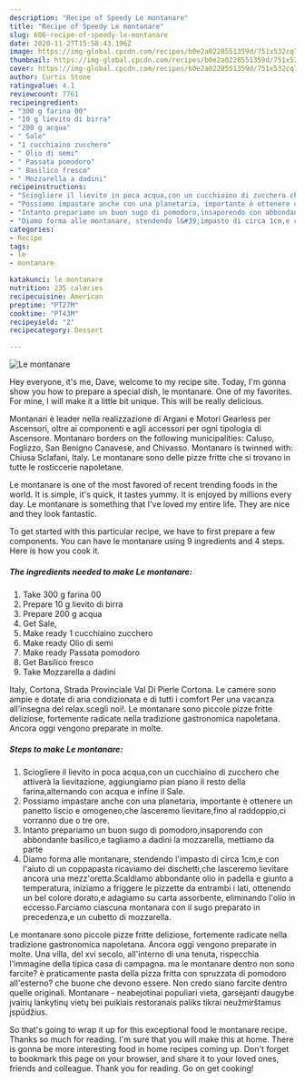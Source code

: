 ```yaml
---
description: "Recipe of Speedy Le montanare"
title: "Recipe of Speedy Le montanare"
slug: 606-recipe-of-speedy-le-montanare
date: 2020-11-27T15:58:43.196Z
image: https://img-global.cpcdn.com/recipes/b0e2a0228551359d/751x532cq70/le-montanare-recipe-main-photo.jpg
thumbnail: https://img-global.cpcdn.com/recipes/b0e2a0228551359d/751x532cq70/le-montanare-recipe-main-photo.jpg
cover: https://img-global.cpcdn.com/recipes/b0e2a0228551359d/751x532cq70/le-montanare-recipe-main-photo.jpg
author: Curtis Stone
ratingvalue: 4.1
reviewcount: 7761
recipeingredient:
- "300 g farina 00"
- "10 g lievito di birra"
- "200 g acqua"
- " Sale"
- "1 cucchiaino zucchero"
- " Olio di semi"
- " Passata pomodoro"
- " Basilico fresco"
- " Mozzarella a dadini"
recipeinstructions:
- "Sciogliere il lievito in poca acqua,con un cucchiaino di zucchero che attiverà la lievitazione, aggiungiamo pian piano il resto della farina,alternando con acqua e infine il Sale."
- "Possiamo impastare anche con una planetaria, importante è ottenere un panetto liscio e omogeneo,che lasceremo lievitare,fino al raddoppio,ci vorranno due o tre ore."
- "Intanto prepariamo un buon sugo di pomodoro,insaporendo con abbondante basilico,e tagliamo a dadini la mozzarella, mettiamo da parte"
- "Diamo forma alle montanare, stendendo l&#39;impasto di circa 1cm,e con l&#39;aiuto di un coppapasta ricaviamo dei dischetti,che lasceremo lievitare ancora una mezz&#39;oretta.Scaldiamo abbondante olio in padella e giunto a temperatura, iniziamo a friggere le pizzette da entrambi i lati, ottenendo un bel colore dorato,e adagiamo su carta assorbente, eliminando l&#39;olio in eccesso.Farciamo ciascuna montanara con il sugo preparato in precedenza,e un cubetto di mozzarella."
categories:
- Recipe
tags:
- le
- montanare

katakunci: le montanare 
nutrition: 235 calories
recipecuisine: American
preptime: "PT27M"
cooktime: "PT43M"
recipeyield: "2"
recipecategory: Dessert

---
```



![Le montanare](https://img-global.cpcdn.com/recipes/b0e2a0228551359d/751x532cq70/le-montanare-recipe-main-photo.jpg)

Hey everyone, it's me, Dave, welcome to my recipe site. Today, I'm gonna show you how to prepare a special dish, le montanare. One of my favorites. For mine, I will make it a little bit unique. This will be really delicious.

Montanari è leader nella realizzazione di Argani e Motori Gearless per Ascensori, oltre ai componenti e agli accessori per ogni tipologia di Ascensore. Montanaro borders on the following municipalities: Caluso, Foglizzo, San Benigno Canavese, and Chivasso. Montanaro is twinned with: Chiusa Sclafani, Italy. Le montanare sono delle pizze fritte che si trovano in tutte le rosticcerie napoletane.

Le montanare is one of the most favored of recent trending foods in the world. It is simple, it's quick, it tastes yummy. It is enjoyed by millions every day. Le montanare is something that I've loved my entire life. They are nice and they look fantastic.


To get started with this particular recipe, we have to first prepare a few components. You can have le montanare using 9 ingredients and 4 steps. Here is how you cook it.

<!--inarticleads1-->

##### The ingredients needed to make Le montanare:

1. Take 300 g farina 00
1. Prepare 10 g lievito di birra
1. Prepare 200 g acqua
1. Get  Sale,
1. Make ready 1 cucchiaino zucchero
1. Make ready  Olio di semi
1. Make ready  Passata pomodoro
1. Get  Basilico fresco
1. Take  Mozzarella a dadini


Italy, Cortona, Strada Provinciale Val Di Pierle Cortona. Le camere sono ampie e dotate di aria condizionata e di tutti i comfort Per una vacanza all&#39;insegna del relax.scegli noi!. Le montanare sono piccole pizze fritte deliziose, fortemente radicate nella tradizione gastronomica napoletana. Ancora oggi vengono preparate in molte. 

<!--inarticleads2-->

##### Steps to make Le montanare:

1. Sciogliere il lievito in poca acqua,con un cucchiaino di zucchero che attiverà la lievitazione, aggiungiamo pian piano il resto della farina,alternando con acqua e infine il Sale.
1. Possiamo impastare anche con una planetaria, importante è ottenere un panetto liscio e omogeneo,che lasceremo lievitare,fino al raddoppio,ci vorranno due o tre ore.
1. Intanto prepariamo un buon sugo di pomodoro,insaporendo con abbondante basilico,e tagliamo a dadini la mozzarella, mettiamo da parte
1. Diamo forma alle montanare, stendendo l&#39;impasto di circa 1cm,e con l&#39;aiuto di un coppapasta ricaviamo dei dischetti,che lasceremo lievitare ancora una mezz&#39;oretta.Scaldiamo abbondante olio in padella e giunto a temperatura, iniziamo a friggere le pizzette da entrambi i lati, ottenendo un bel colore dorato,e adagiamo su carta assorbente, eliminando l&#39;olio in eccesso.Farciamo ciascuna montanara con il sugo preparato in precedenza,e un cubetto di mozzarella.


Le montanare sono piccole pizze fritte deliziose, fortemente radicate nella tradizione gastronomica napoletana. Ancora oggi vengono preparate in molte. Una villa, del xvi secolo, all&#39;interno di una tenuta, rispecchia l&#39;immagine della tipica casa di campagna. ma le montanare dentro non sono farcite? è praticamente pasta della pizza fritta con spruzzata di pomodoro all&#39;esterno? che buone che devono essere. Non credo siano farcite dentro quelle originali. Montanare - neabejotinai populiari vieta, garsėjanti daugybe įvairių lankytinų vietų bei puikiais restoranais paliks tikrai neužmirštamus įspūdžius. 

So that's going to wrap it up for this exceptional food le montanare recipe. Thanks so much for reading. I'm sure that you will make this at home. There is gonna be more interesting food in home recipes coming up. Don't forget to bookmark this page on your browser, and share it to your loved ones, friends and colleague. Thank you for reading. Go on get cooking!
